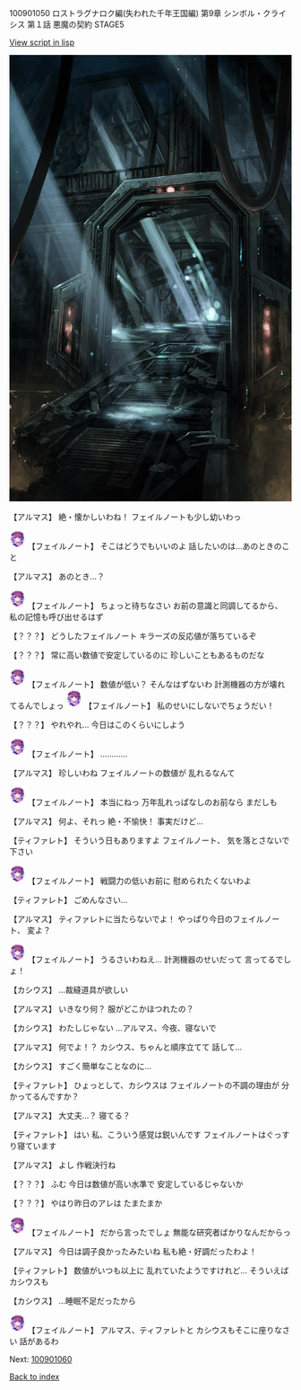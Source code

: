 100901050 ロストラグナロク編(失われた千年王国編) 第9章 シンボル・クライシス 第１話 悪魔の契約 STAGE5

[View script in lisp](../scripts/100901050.txt)

![bifrost.png](../images/backgrounds/bifrost.png)

【アルマス】
絶・懐かしいわね！
フェイルノートも少し幼いわっ

<img src="../images/units/3401911.png" alt="3401911.png" height="34"/>
【フェイルノート】
そこはどうでもいいのよ
話したいのは…あのときのこと

【アルマス】
あのとき…？

<img src="../images/units/3401911.png" alt="3401911.png" height="34"/>
【フェイルノート】
ちょっと待ちなさい
お前の意識と同調してるから、
私の記憶も呼び出せるはず

【？？？】
どうしたフェイルノート
キラーズの反応値が落ちているぞ

【？？？】
常に高い数値で安定しているのに
珍しいこともあるものだな

<img src="../images/units/3401911.png" alt="3401911.png" height="34"/>
【フェイルノート】
数値が低い？
そんなはずないわ
計測機器の方が壊れてるんでしょっ

<img src="../images/units/3401911.png" alt="3401911.png" height="34"/>
【フェイルノート】
私のせいにしないでちょうだい！

【？？？】
やれやれ…
今日はこのくらいにしよう

<img src="../images/units/3401911.png" alt="3401911.png" height="34"/>
【フェイルノート】
…………

【アルマス】
珍しいわね
フェイルノートの数値が
乱れるなんて

<img src="../images/units/3401911.png" alt="3401911.png" height="34"/>
【フェイルノート】
本当にねっ
万年乱れっぱなしのお前なら
まだしも

【アルマス】
何よ、それっ
絶・不愉快！
事実だけど…

【ティファレト】
そういう日もありますよ
フェイルノート、
気を落とさないで下さい

<img src="../images/units/3401911.png" alt="3401911.png" height="34"/>
【フェイルノート】
戦闘力の低いお前に
慰められたくないわよ

【ティファレト】
ごめんなさい…

【アルマス】
ティファレトに当たらないでよ！
やっぱり今日のフェイルノート、
変よ？

<img src="../images/units/3401911.png" alt="3401911.png" height="34"/>
【フェイルノート】
うるさいわねえ…
計測機器のせいだって
言ってるでしょ！

【カシウス】
…裁縫道具が欲しい

【アルマス】
いきなり何？
服がどこかほつれたの？

【カシウス】
わたしじゃない
…アルマス、今夜、寝ないで

【アルマス】
何でよ！？
カシウス、ちゃんと順序立てて
話して…

【カシウス】
すごく簡単なことなのに…

【ティファレト】
ひょっとして、カシウスは
フェイルノートの不調の理由が
分かってるんですか？

【アルマス】
大丈夫…？
寝てる？

【ティファレト】
はい
私、こういう感覚は鋭いんです
フェイルノートはぐっすり寝ています

【アルマス】
よし
作戦決行ね

【？？？】
ふむ
今日は数値が高い水準で
安定しているじゃないか

【？？？】
やはり昨日のアレは
たまたまか

<img src="../images/units/3401911.png" alt="3401911.png" height="34"/>
【フェイルノート】
だから言ったでしょ
無能な研究者ばかりなんだからっ

【アルマス】
今日は調子良かったみたいね
私も絶・好調だったわよ！

【ティファレト】
数値がいつも以上に
乱れていたようですけれど…
そういえばカシウスも

【カシウス】
…睡眠不足だったから

<img src="../images/units/3401911.png" alt="3401911.png" height="34"/>
【フェイルノート】
アルマス、ティファレトと
カシウスもそこに座りなさい
話があるわ

Next: [100901060](100901060.md)

[Back to index](index.md)
